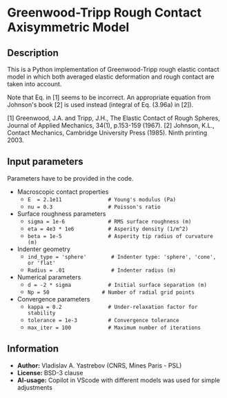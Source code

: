 # Greenwood-Tripp Rough Contact Axisymmetric Model

## Description

This is a Python implementation of Greenwood-Tripp rough elastic contact model in which both averaged elastic deformation and rough contact are taken into account. 

Note that Eq. in [1] seems to be incorrect. An appropriate equation from Johnson's book [2] is used instead (integral of Eq. (3.96a) in [2]).

[1] Greenwood, J.A. and Tripp, J.H., The Elastic Contact of Rough Spheres, Journal of Applied Mechanics, 34(1), p.153-159 (1967).
[2] Johnson, K.L., Contact Mechanics, Cambridge University Press (1985). Ninth printing 2003.

## Input parameters

Parameters have to be provided in the code.

+ Macroscopic contact properties
    + `E  = 2.1e11               # Young's modulus (Pa)`
    + `nu = 0.3                  # Poisson's ratio`
+ Surface roughness parameters
    + `sigma = 1e-6              # RMS surface roughness (m)`
    + `eta = 4e3 * 1e6           # Asperity density (1/m^2)`
    + `beta = 1e-5               # Asperity tip radius of curvature (m)`
+ Indenter geometry
    + `ind_type = 'sphere'        # Indenter type: 'sphere', 'cone', or 'flat'`
    + `Radius = .01               # Indenter radius (m)`
+ Numerical parameters
    + `d = -2 * sigma            # Initial surface separation (m)`
    + `Np = 50                 # Number of radial grid points`
+ Convergence parameters
    + `kappa = 0.2               # Under-relaxation factor for stability`
    + `tolerance = 1e-3          # Convergence tolerance`
    + `max_iter = 100            # Maximum number of iterations`

## Information

+ **Author:** Vladislav A. Yastrebov (CNRS, Mines Paris - PSL)
+ **License:** BSD-3 clause
+ **AI-usage:** Copilot in VScode with different models was used for simple adjustments